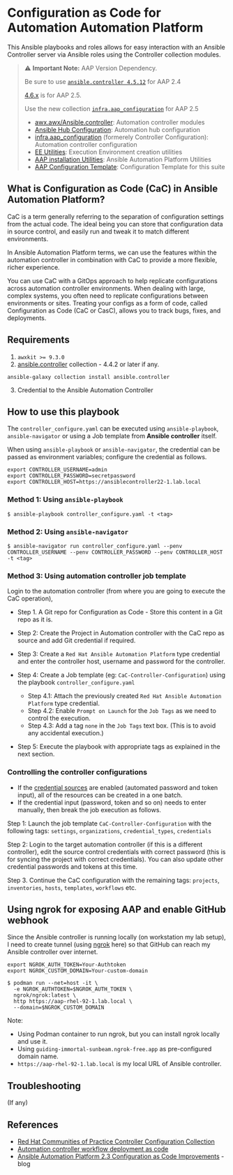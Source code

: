 # Configuration as Code for Automation Automation Platform

This Ansible playbooks and roles allows for easy interaction with an Ansible Controller server via Ansible roles using the Controller collection modules.

> ⚠️ **Important Note:** AAP Version Dependency.
>
> Be sure to use [`ansible.controller 4.5.12`](https://console.redhat.com/ansible/automation-hub/repo/published/ansible/controller/) for AAP 2.4
>
> [4.6.x](https://console.redhat.com/ansible/automation-hub/repo/published/ansible/controller/) is for AAP 2.5.
>
> Use the new collection [`infra.aap_configuration`](https://galaxy.ansible.com/ui/repo/published/infra/aap_configuration/) for AAP 2.5
>
> - [awx.awx/Ansible.controller](https://github.com/ansible/awx/tree/devel/awx_collection):	Automation controller modules
> - [Ansible Hub Configuration](https://github.com/ansible/automation_hub_collection):	Automation hub configuration
> - [infra.aap_configuration](https://github.com/redhat-cop/infra.aap_configuration) (formerely Controller Configuration):	Automation controller configuration
> - [EE Utilities](https://github.com/redhat-cop/ee_utilities): Execution Environment creation utilities
> - [AAP installation Utilities](https://github.com/redhat-cop/aap_utilities):	Ansible Automation Platform Utilities
> - [AAP Configuration Template](https://github.com/redhat-cop/aap_configuration_template):	Configuration Template for this suite


## What is Configuration as Code (CaC) in Ansible Automation Platform?

CaC is a term generally referring to the separation of configuration settings from the actual code. The ideal being you can store that configuration data in source control, and easily run and tweak it to match different environments.

In Ansible Automation Platform terms, we can use the features within the automation controller in combination with CaC to provide a more flexible, richer experience.

You can use CaC with a GitOps approach to help replicate configurations across automation controller environments. When dealing with large, complex systems, you often need to replicate configurations between environments or sites. Treating your configs as a form of code, called Configuration as Code (CaC or CasC), allows you to track bugs, fixes, and deployments.

## Requirements

1. `awxkit >= 9.3.0`
2. [ansible.controller](https://console.redhat.com/ansible/automation-hub/repo/published/ansible/controller/) collection - 4.4.2 or later if any.

`ansible-galaxy collection install ansible.controller`

3. Credential to the Ansible Automation Controller

## How to use this playbook

The `controller_configure.yaml` can be executed using `ansible-playbook`, `ansible-navigator` or using a Job template from **Ansible controller** itself.

When using `ansible-playbook` or `ansible-navigator`, the credential can be passed as environment variables; configure the credential as follows.

```shell
export CONTROLLER_USERNAME=admin
export CONTROLLER_PASSWORD=secretpassword
export CONTROLLER_HOST=https://ansiblecontroller22-1.lab.local
```

### Method 1: Using `ansible-playbook`

```shell
$ ansible-playbook controller_configure.yaml -t <tag>
```

### Method 2: Using `ansible-navigator`

```shell
$ ansible-navigator run controller_configure.yaml --penv CONTROLLER_USERNAME --penv CONTROLLER_PASSWORD --penv CONTROLLER_HOST -t <tag>
```

### Method 3: Using automation controller job template

Login to the automation controller (from where you are going to execute the CaC operation),

- Step 1. A Git repo for Configuration as Code - Store this content in a Git repo as it is.

- Step 2: Create the Project in Automation controller with the CaC repo as source and add Git credential if required.

- Step 3: Create a `Red Hat Ansible Automation Platform` type credential and enter the controller host, username and password for the controller.

- Step 4: Create a Job template (eg: `CaC-Controller-Configuration`) using the playbook `controller_configure.yaml`
  - Step 4.1: Attach the previously created `Red Hat Ansible Automation Platform` type credential.
  - Step 4.2: Enable `Prompt on Launch` for the `Job Tags` as we need to control the execution.
  - Step 4.3: Add a tag `none` in the `Job Tags` text box. (This is to avoid any accidental execution.)

- Step 5: Execute the playbook with appropriate tags as explained in the next section.

### Controlling the controller configurations

- If the [credential sources](https://console.redhat.com/ansible/automation-hub/repo/published/ansible/controller/content/module/credential_input_source/?sort=-pulp_created) are enabled (automated password and token input), all of the resources can be created in a one batch.
- If the credential input (password, token and so on) needs to enter manually, then break the job execution as follows.

Step 1: Launch the job template `CaC-Controller-Configuration` with the following tags: `settings`, `organizations`, `credential_types`, `credentials`

Step 2: Login to the target automation controller (if this is a different controller), edit the source control credentials with correct password (this is for syncing the project with correct credentials). You can also update other credential passwords and tokens at this time.

Step 3. Continue the CaC configuration with the remaining tags: `projects`, `inventories`, `hosts`, `templates`, `workflows` etc.

## Using ngrok for exposing AAP and enable GitHub webhook

Since the Ansible controller is running locally (on workstation my lab setup), I need to create tunnel (using [ngrok](https://ngrok.com/) here) so that GitHub can reach my Ansible controller over internet.

```shell
export NGROK_AUTH_TOKEN=Your-Authtoken
export NGROK_CUSTOM_DOMAIN=Your-custom-domain

$ podman run --net=host -it \
  -e NGROK_AUTHTOKEN=$NGROK_AUTH_TOKEN \
  ngrok/ngrok:latest \
  http https://aap-rhel-92-1.lab.local \
  --domain=$NGROK_CUSTOM_DOMAIN
```

Note:
- Using Podman container to run ngrok, but you can install ngrok locally and use it.
- Using `guiding-immortal-sunbeam.ngrok-free.app` as pre-configured domain name.
- `https://aap-rhel-92-1.lab.local` is my local URL of Ansible controller.


## Troubleshooting

(If any)

## References

- [Red Hat Communities of Practice Controller Configuration Collection](https://github.com/redhat-cop/controller_configuration/tree/devel)
- [Automation controller workflow deployment as code](https://www.ansible.com/blog/automation-controller-workflow-deployment-as-code)
- [Ansible Automation Platform 2.3 Configuration as Code Improvements](https://www.ansible.com/blog/ansible-automation-platform-2.3-configuration-as-code-improvements) - blog
